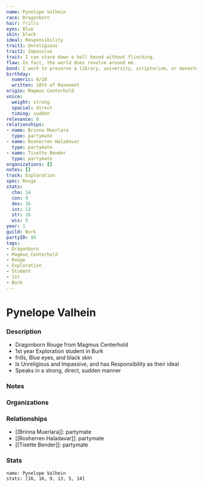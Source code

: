 ```yaml
---
name: Pynelope Valhein
race: Dragonborn
hair: frills
eyes: Blue
skin: black
ideal: Responsibility
trait1: Unreligious
trait2: Impassive
trait: I can stare down a hell hound without flinching.
flaw: In fact, the world does revolve around me.
bond: I work to preserve a library, university, scriptorium, or monastery.
birthday:
  numeric: 8/10
  written: 10th of Ravenent
origin: Magmus Centerhold
voice:
  weight: strong
  spacial: direct
  timing: sudden
relevance: 0
relationships:
- name: Brinna Muerlara
  type: partymate
- name: Rosherren Haladavar
  type: partymate
- name: Tisette Bender
  type: partymate
organizations: []
notes: []
track: Exploration
spec: Rouge
stats:
  cha: 14
  con: 9
  dex: 16
  int: 13
  str: 16
  wis: 5
year: 1
guild: Burk
partyID: 95
tags:
- Dragonborn
- Magmus_Centerhold
- Rouge
- Exploration
- Student
- 1st
- Burk
---
```

# Pynelope Valhein
### Description
- Dragonborn Rouge from Magmus Centerhold
- 1st year Exploration student in Burk
- frills, Blue eyes, and black skin
- Is Unreligious and Impassive, and has Responsibility as their ideal
- Speaks in a strong, direct, sudden manner

### Notes

### Organizations

### Relationships
- [[Brinna Muerlara]]: partymate
- [[Rosherren Haladavar]]: partymate
- [[Tisette Bender]]: partymate

### Stats
```statblock
name: Pynelope Valhein
stats: [16, 16, 9, 13, 5, 14]
```
